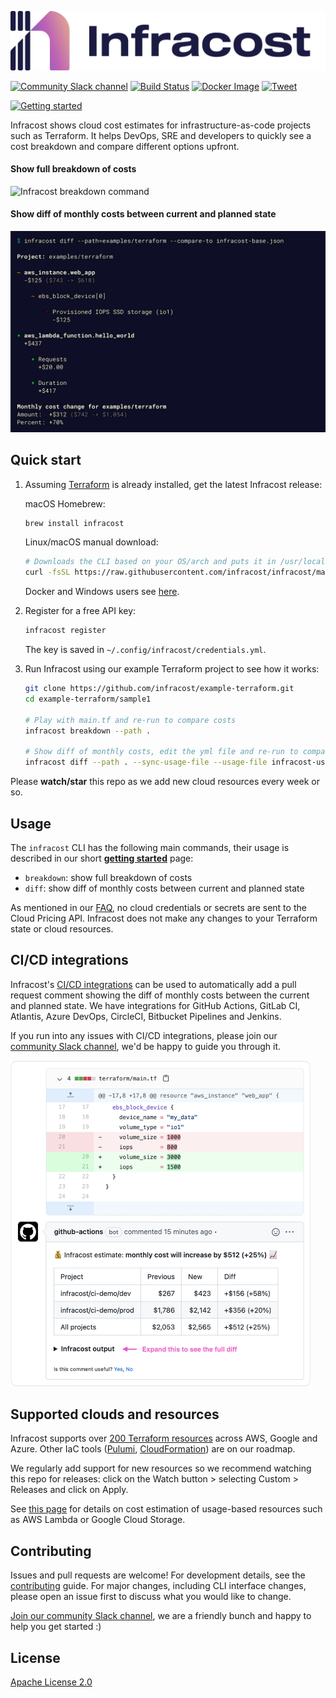 [![Infracost logo](.github/assets/logo.svg)](https://www.infracost.io)

<a href="https://www.infracost.io/community-chat"><img alt="Community Slack channel" src="https://img.shields.io/badge/chat-Slack-%234a154b"/></a>
<a href="https://github.com/infracost/infracost/actions?query=workflow%3AGo+branch%3Amaster"><img alt="Build Status" src="https://img.shields.io/github/workflow/status/infracost/infracost/Go/master"/></a>
<a href="https://hub.docker.com/r/infracost/infracost/tags"><img alt="Docker Image" src="https://img.shields.io/docker/cloud/build/infracost/infracost"/></a>
<a href="https://twitter.com/intent/tweet?text=Get%20cost%20estimates%20for%20cloud%20infrastructure%20in%20pull%20requests!&url=https://www.infracost.io&hashtags=cloud,cost,aws,IaC,terraform"><img alt="Tweet" src="https://img.shields.io/twitter/url/http/shields.io.svg?style=social"/></a>

<a href="https://www.infracost.io/docs/"><img alt="Getting started" src="https://img.shields.io/badge/get%20started-blue?style=for-the-badge&logo=read-the-docs&label=docs"/></a> 

Infracost shows cloud cost estimates for infrastructure-as-code projects such as Terraform. It helps DevOps, SRE and developers to quickly see a cost breakdown and compare different options upfront.

#### Show full breakdown of costs

<img src=".github/assets/breakdown_screenshot.png" alt="Infracost breakdown command" width=600 />

#### Show diff of monthly costs between current and planned state

<img src=".github/assets/diff_screenshot.png" alt="Infracost diff command" width=600 />

## Quick start

1. Assuming [Terraform](https://www.terraform.io/downloads.html) is already installed, get the latest Infracost release:

    macOS Homebrew:
    ```sh
    brew install infracost
    ```

    Linux/macOS manual download:
    ```sh
    # Downloads the CLI based on your OS/arch and puts it in /usr/local/bin
    curl -fsSL https://raw.githubusercontent.com/infracost/infracost/master/scripts/install.sh | sh
    ```

    Docker and Windows users see [here](https://www.infracost.io/docs/#quick-start).

2.	Register for a free API key:
    ```sh
    infracost register
    ```

    The key is saved in `~/.config/infracost/credentials.yml`.

3.  Run Infracost using our example Terraform project to see how it works:
    ```sh
    git clone https://github.com/infracost/example-terraform.git
    cd example-terraform/sample1

    # Play with main.tf and re-run to compare costs
    infracost breakdown --path .

    # Show diff of monthly costs, edit the yml file and re-run to compare costs
    infracost diff --path . --sync-usage-file --usage-file infracost-usage.yml
    ```

Please **watch/star** this repo as we add new cloud resources every week or so.

## Usage

The `infracost` CLI has the following main commands, their usage is described in our short [**getting started**](https://www.infracost.io/docs/#usage) page:
- `breakdown`: show full breakdown of costs
- `diff`: show diff of monthly costs between current and planned state

As mentioned in our [FAQ](https://www.infracost.io/docs/faq), no cloud credentials or secrets are sent to the Cloud Pricing API. Infracost does not make any changes to your Terraform state or cloud resources.

## CI/CD integrations

Infracost's [CI/CD integrations](https://www.infracost.io/docs/integrations/cicd) can be used to automatically add a pull request comment showing the diff of monthly costs between the current and planned state. We have integrations for GitHub Actions, GitLab CI, Atlantis, Azure DevOps, CircleCI, Bitbucket Pipelines and Jenkins.

If you run into any issues with CI/CD integrations, please join our [community Slack channel](https://www.infracost.io/community-chat), we'd be happy to guide you through it.

<img src="https://raw.githubusercontent.com/infracost/infracost-gh-action/master/screenshot.png" width=480 alt="Example infracost diff usage" />

## Supported clouds and resources

Infracost supports over [200 Terraform resources](https://www.infracost.io/docs/supported_resources/) across AWS, Google and Azure. Other IaC tools ([Pulumi](https://github.com/infracost/infracost/issues/187), [CloudFormation](https://github.com/infracost/infracost/issues/190)) are on our roadmap.

We regularly add support for new resources so we recommend watching this repo for releases: click on the Watch button > selecting Custom > Releases and click on Apply.

See [this page](https://www.infracost.io/docs/usage_based_resources) for details on cost estimation of usage-based resources such as AWS Lambda or Google Cloud Storage.

## Contributing

Issues and pull requests are welcome! For development details, see the [contributing](CONTRIBUTING.md) guide. For major changes, including CLI interface changes, please open an issue first to discuss what you would like to change.

[Join our community Slack channel](https://www.infracost.io/community-chat), we are a friendly bunch and happy to help you get started :)

## License

[Apache License 2.0](https://choosealicense.com/licenses/apache-2.0/)
